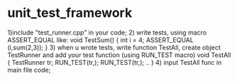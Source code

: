 # unit_test_framework
1)include "test_runner.cpp" in your code;
2) write tests, using macro ASSERT_EQUAL like:
   void TestSum() {
    int i = 4;
    ASSERT_EQUAL (i,sum(2,3));
  }
3) when u wrote tests, write function TestAll, create object TestRunner and add your test function (using RUN_TEST macro)
   void TestAll {
    TestRunner tr;
    RUN_TEST(tr,<TestFunc1>);
    RUN_TEST(tr,<TestFunc2>);
    ..
    }
 4) input TestAll func in main file code;   
    
